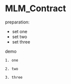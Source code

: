 # MLM_Contract


preparation:

- set one
- set two
- set three


demo

    1. one

    2. two
    
    3. three